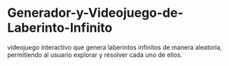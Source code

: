 # Generador-y-Videojuego-de-Laberinto-Infinito
videojuego interactivo que genera laberintos infinitos de manera aleatoria, permitiendo al usuario explorar y resolver cada uno de ellos.
